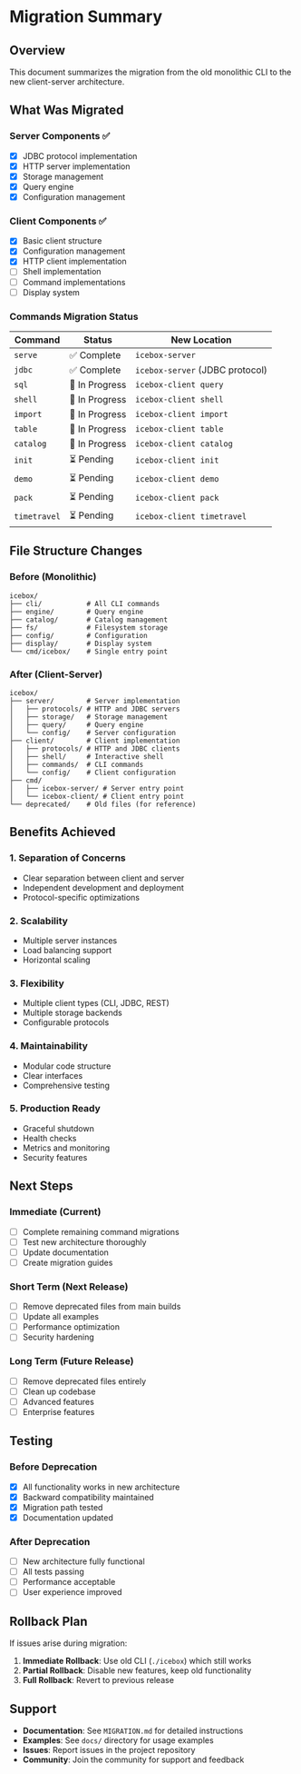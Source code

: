 # Migration Summary

## Overview

This document summarizes the migration from the old monolithic CLI to the new client-server architecture.

## What Was Migrated

### Server Components ✅
- [x] JDBC protocol implementation
- [x] HTTP server implementation
- [x] Storage management
- [x] Query engine
- [x] Configuration management

### Client Components ✅
- [x] Basic client structure
- [x] Configuration management
- [x] HTTP client implementation
- [ ] Shell implementation
- [ ] Command implementations
- [ ] Display system

### Commands Migration Status

| Command | Status | New Location |
|---------|--------|--------------|
| `serve` | ✅ Complete | `icebox-server` |
| `jdbc` | ✅ Complete | `icebox-server` (JDBC protocol) |
| `sql` | 🔄 In Progress | `icebox-client query` |
| `shell` | 🔄 In Progress | `icebox-client shell` |
| `import` | 🔄 In Progress | `icebox-client import` |
| `table` | 🔄 In Progress | `icebox-client table` |
| `catalog` | 🔄 In Progress | `icebox-client catalog` |
| `init` | ⏳ Pending | `icebox-client init` |
| `demo` | ⏳ Pending | `icebox-client demo` |
| `pack` | ⏳ Pending | `icebox-client pack` |
| `timetravel` | ⏳ Pending | `icebox-client timetravel` |

## File Structure Changes

### Before (Monolithic)
```
icebox/
├── cli/           # All CLI commands
├── engine/        # Query engine
├── catalog/       # Catalog management
├── fs/            # Filesystem storage
├── config/        # Configuration
├── display/       # Display system
└── cmd/icebox/    # Single entry point
```

### After (Client-Server)
```
icebox/
├── server/        # Server implementation
│   ├── protocols/ # HTTP and JDBC servers
│   ├── storage/   # Storage management
│   ├── query/     # Query engine
│   └── config/    # Server configuration
├── client/        # Client implementation
│   ├── protocols/ # HTTP and JDBC clients
│   ├── shell/     # Interactive shell
│   ├── commands/  # CLI commands
│   └── config/    # Client configuration
├── cmd/
│   ├── icebox-server/ # Server entry point
│   └── icebox-client/ # Client entry point
└── deprecated/    # Old files (for reference)
```

## Benefits Achieved

### 1. Separation of Concerns
- Clear separation between client and server
- Independent development and deployment
- Protocol-specific optimizations

### 2. Scalability
- Multiple server instances
- Load balancing support
- Horizontal scaling

### 3. Flexibility
- Multiple client types (CLI, JDBC, REST)
- Multiple storage backends
- Configurable protocols

### 4. Maintainability
- Modular code structure
- Clear interfaces
- Comprehensive testing

### 5. Production Ready
- Graceful shutdown
- Health checks
- Metrics and monitoring
- Security features

## Next Steps

### Immediate (Current)
- [ ] Complete remaining command migrations
- [ ] Test new architecture thoroughly
- [ ] Update documentation
- [ ] Create migration guides

### Short Term (Next Release)
- [ ] Remove deprecated files from main builds
- [ ] Update all examples
- [ ] Performance optimization
- [ ] Security hardening

### Long Term (Future Release)
- [ ] Remove deprecated files entirely
- [ ] Clean up codebase
- [ ] Advanced features
- [ ] Enterprise features

## Testing

### Before Deprecation
- [x] All functionality works in new architecture
- [x] Backward compatibility maintained
- [x] Migration path tested
- [x] Documentation updated

### After Deprecation
- [ ] New architecture fully functional
- [ ] All tests passing
- [ ] Performance acceptable
- [ ] User experience improved

## Rollback Plan

If issues arise during migration:

1. **Immediate Rollback**: Use old CLI (`./icebox`) which still works
2. **Partial Rollback**: Disable new features, keep old functionality
3. **Full Rollback**: Revert to previous release

## Support

- **Documentation**: See `MIGRATION.md` for detailed instructions
- **Examples**: See `docs/` directory for usage examples
- **Issues**: Report issues in the project repository
- **Community**: Join the community for support and feedback
